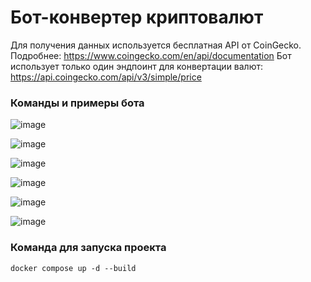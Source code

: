 # Бот-конвертер криптовалют
Для получения данных используется бесплатная API от CoinGecko. Подробнее: https://www.coingecko.com/en/api/documentation
Бот использует только один эндпоинт для конвертации валют: https://api.coingecko.com/api/v3/simple/price
### Команды и примеры бота
![image](https://user-images.githubusercontent.com/52863393/226175004-6a744788-e790-41b5-91f5-a5c53e7d20f3.png)

![image](https://user-images.githubusercontent.com/52863393/226175023-0e617ba9-b7a4-43d3-92f8-2fa56ebe993c.png)

![image](https://user-images.githubusercontent.com/52863393/226175062-cfc38916-708e-4dd2-967e-e3e17e6fa1b7.png)

![image](https://user-images.githubusercontent.com/52863393/226175074-decc9f8e-0c35-40ed-92ad-b2d6ce5f218e.png)

![image](https://user-images.githubusercontent.com/52863393/226175086-296b0b58-5e1d-44af-814d-140bf1b187f9.png)

![image](https://user-images.githubusercontent.com/52863393/226175103-752f7321-dbcc-498b-894d-32d715539055.png)




### Команда для запуска проекта
``` 
docker compose up -d --build
```
